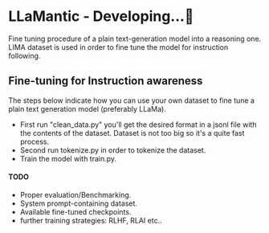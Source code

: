 # LLaMantic - Developing...🚧

Fine tuning procedure of a plain text-generation model into a reasoning one.
LIMA dataset is used in order to fine tune the model for instruction following.

## Fine-tuning for Instruction awareness
The steps below indicate how you can use your own dataset to fine tune a plain text generation model (preferably LLaMa).
- First run "clean_data.py" you'll get the desired format in a jsonl file with the contents of the dataset. Dataset is not too big so it's a quite fast process.
- Second run tokenize.py in order to tokenize the dataset.
- Train the model with train.py.

#### TODO
- Proper evaluation/Benchmarking.
- System prompt-containing dataset.
- Available fine-tuned checkpoints.
- further training strategies: RLHF, RLAI etc..
